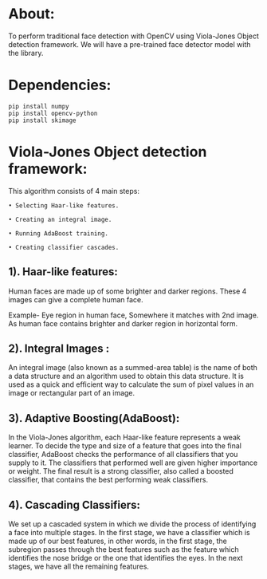 # About:
To perform traditional face detection with OpenCV using Viola-Jones Object detection framework. We will have a pre-trained face detector model with the library.

# Dependencies: 

```
pip install numpy
pip install opencv-python
pip install skimage
```

# Viola-Jones Object detection framework:
This algorithm consists of 4 main steps:

    • Selecting Haar-like features.
    
    • Creating an integral image.
    
    • Running AdaBoost training.
    
    • Creating classifier cascades.
    
## 1). Haar-like features:
Human faces are made up of some brighter and darker regions. These 4 images can give a complete human face.

Example- Eye region in human face, Somewhere it matches with 2nd image. As human face contains brighter and darker region in horizontal form.


## 2). Integral Images :
An integral image (also known as a summed-area table) is the name of both a data structure and an algorithm used to obtain this data structure. It is used as a quick and efficient way to calculate the sum of pixel values in an image or rectangular part of an image.
## 3). Adaptive Boosting(AdaBoost):
In the Viola-Jones algorithm, each Haar-like feature represents a weak learner. To decide the type and size of a feature that goes into the final classifier, AdaBoost checks the performance of all classifiers that you supply to it.
The classifiers that performed well are given higher importance or weight. The final result is a strong classifier, also called a boosted classifier, that contains the best performing weak classifiers.
## 4). Cascading Classifiers:
We set up a cascaded system in which we divide the process of identifying a face into multiple stages. In the first stage, we have a classifier which is made up of our best features, in other words, in the first stage, the subregion passes through the best features such as the feature which identifies the nose bridge or the one that identifies the eyes. In the next stages, we have all the remaining features.


